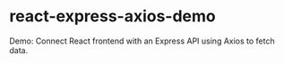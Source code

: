 # react-express-axios-demo
Demo: Connect React frontend with an Express API using Axios to fetch data.
